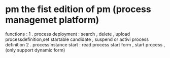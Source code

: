 # pm  the fist edition of pm (process managemet platform)
functions : 1 . process deployment : search , delete , upload processdefinition,set startable candidate , suspend or activi process definition
            2 . processInstance start : read process start form , start process , (only support dynamic form)
            
